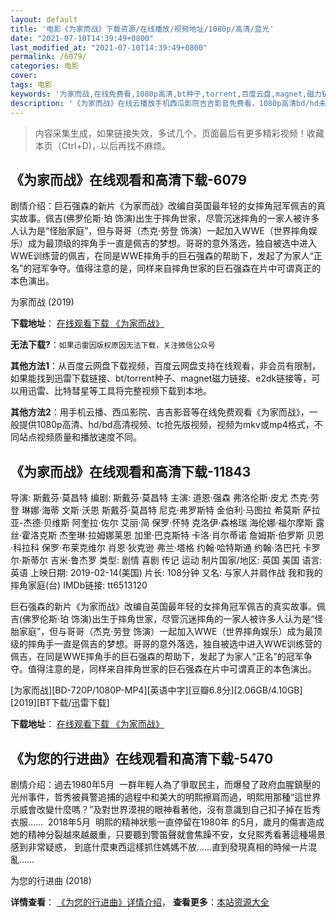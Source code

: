 ```yaml
---
layout: default
title: '电影《为家而战》下载资源/在线播放/视频地址/1080p/高清/蓝光'
date: "2021-07-10T14:39:49+0800"
last_modified_at: "2021-07-10T14:39:49+0800"
permalink: /6079/
categories: 电影
cover:
tags: 电影
keywords: '为家而战,在线免费看,1080p高清,bt种子,torrent,百度云盘,magnet,磁力链,迅雷下载资源'
description: '《为家而战》在线云播放手机西瓜影院吉吉影音免费看，1080p高清bd/hd未删减完整版和tc抢先枪版，mkv/mp4格式，附带bt/torrent种子、magnet/磁力链、百度云盘、网盘资源迅雷下载链接'
---
```


>内容采集生成，如果链接失效，多试几个，页面最后有更多精彩视频！收藏本页（Ctrl+D)，以后再找不麻烦。


## 《为家而战》在线观看和高清下载-6079

剧情介绍：巨石强森的新片《为家而战》改编自英国最年轻的女摔角冠军佩吉的真实故事。佩吉(佛罗伦斯·珀 饰演)出生于摔角世家，尽管沉迷摔角的一家人被许多人认为是“怪胎家庭”，但与哥哥（杰克·劳登 饰演）一起加入WWE（世界摔角娱乐）成为最顶级的摔角手一直是佩吉的梦想。哥哥的意外落选，独自被选中进入WWE训练营的佩吉，在同是WWE摔角手的巨石强森的帮助下，发起了为家人“正名”的冠军争夺。值得注意的是，同样来自摔角世家的巨石强森在片中可谓真正的本色演出。


为家而战 (2019)

**下载地址**： [在线观看下载 《为家而战》](https://www.btbtdy.me/btdy/dy15393.html) 


**无法下载?**：`如果迅雷因版权原因无法下载，关注微信公众号 `

**其他方法1**：从百度云网盘下载视频，百度云网盘支持在线观看，非会员有限制，如果能找到迅雷下载链接、bt/torrent种子、magnet磁力链接、e2dk链接等，可以用迅雷、比特彗星等工具将完整视频下载到本地。

**其他方法2**：用手机云播、西瓜影院、吉吉影音等在线免费观看《为家而战》，一般提供1080p高清、hd/bd高清视频、tc抢先版视频，视频为mkv或mp4格式，不同站点视频质量和播放速度不同。


## 《为家而战》在线观看和高清下载-11843

导演: 斯戴芬·莫昌特 编剧: 斯戴芬·莫昌特 主演: 道恩·强森 弗洛伦斯·皮尤 杰克·劳登 琳娜·海蒂 文斯·沃恩 斯戴芬·莫昌特 尼克·弗罗斯特 金伯利·马图拉 希莫斯 萨拉亚-杰德·贝维斯 阿奎拉·佐尔 艾丽·简 保罗·怀特 克洛伊·森格瑞 海伦娜·福尔摩斯 露丝·霍洛克斯 杰奎琳·拉姆娜莱恩 加里·巴克斯特 卡洛·肖尔蒂诺 詹姆斯·伯罗斯 贝恩·科拉科 保罗·布莱克维尔 肖恩·狄克逊 弗兰·塔格 约翰·哈特斯通 约翰·洛巴托 卡罗尔·斯蒂尔 吉米·鲁杰罗 类型: 剧情 喜剧 传记 运动 制片国家/地区: 英国 美国 语言: 英语 上映日期: 2019-02-14(美国) 片长: 108分钟 又名: 与家人并肩作战 我和我的摔角家庭(台) IMDb链接: tt6513120

巨石强森的新片《为家而战》改编自英国最年轻的女摔角冠军佩吉的真实故事。佩吉(佛罗伦斯·珀 饰演)出生于摔角世家，尽管沉迷摔角的一家人被许多人认为是“怪胎家庭”，但与哥哥（杰克·劳登 饰演）一起加入WWE（世界摔角娱乐）成为最顶级的摔角手一直是佩吉的梦想。哥哥的意外落选，独自被选中进入WWE训练营的佩吉，在同是WWE摔角手的巨石强森的帮助下，发起了为家人“正名”的冠军争夺。值得注意的是，同样来自摔角世家的巨石强森在片中可谓真正的本色演出。


[为家而战][BD-720P/1080P-MP4][英语中字][豆瓣6.8分][2.06GB/4.10GB][2019][BT下载/迅雷下载]

**下载地址**： [在线观看下载 《为家而战》](https://www.btdx8.com/torrent/wjez_2019.html) 


## 《为您的行进曲》在线观看和高清下载-5470

剧情介绍：過去1980年5月  一群年輕人為了爭取民主，而爆發了政府血腥鎮壓的光州事件，哲秀被員警追捕的過程中和美大的明熙擦肩而過，明熙用那種“這世界示威會改變什麼嗎？”及對世界漠視的眼神看著他，沒有意識到自己扣子掉在哲秀衣服……  2018年5月  明熙的精神狀態一直停留在1980年 的5月，歲月的傷害造成她的精神分裂越來越嚴重，只要聽到警笛聲就會焦躁不安，女兒熙秀看著這種場景感到非常疑惑， 到底什麼東西這樣抓住媽媽不放……直到發現真相的時候一片混亂……


为您的行进曲 (2018)

**详情查看**： [《为您的行进曲》详情介绍](/movie/5470/)， **查看更多**：[本站资源大全](/movie/t/all/)

